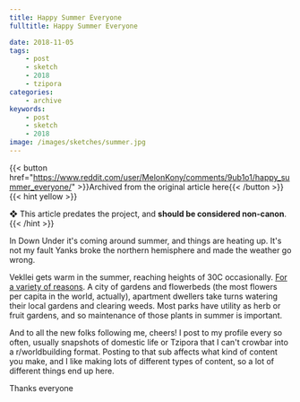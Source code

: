 ```yaml
---
title: Happy Summer Everyone
fulltitle: Happy Summer Everyone

date: 2018-11-05
tags:
    - post
    - sketch
    - 2018
    - tzipora
categories:
    - archive
keywords:
    - post
    - sketch
    - 2018
image: /images/sketches/summer.jpg
---
```

{{< button href="https://www.reddit.com/user/MelonKony/comments/9ub1o1/happy_summer_everyone/" >}}Archived from the original article here{{< /button >}}
{{< hint yellow >}}

❖ This article predates the project, and **should be considered non-canon**.
{{< /hint >}}

In Down Under it's coming around summer, and things are heating up. It's not my fault Yanks broke the northern hemisphere and made the weather go wrong.

Vekllei gets warm in the summer, reaching heights of 30C occasionally. [For a variety of reasons](https://www.reddit.com/r/worldbuilding/comments/90f56z/hot_summer_rain_on_a_beach_of_black_sand_iceland/). A city of gardens and flowerbeds (the most flowers per capita in the world, actually), apartment dwellers take turns watering their local gardens and clearing weeds. Most parks have utility as herb or fruit gardens, and so maintenance of those plants in summer is important.

And to all the new folks following me, cheers! I post to my profile every so often, usually snapshots of domestic life or Tzipora that I can't crowbar into a r/worldbuilding format. Posting to that sub affects what kind of content you make, and I like making lots of different types of content, so a lot of different things end up here.

Thanks everyone
